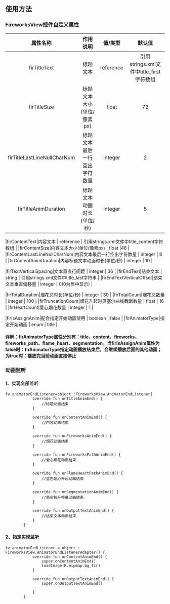 ## 使用方法

### FireworksView控件自定义属性

| 属性名称 |作用说明| 值/类型 | 默认值 |
| :------: | :------: | :------: | :--:|
|firTitleText|标题文本 | reference | 引用strings.xml文件中title_first字符数组 |
|firTitleSize|标题文本大小(单位/像素px) | float |72 |
|firTitleLastLineNullCharNum|标题文本最后一行空出字符数量 | integer | 2 |
|firTitleAnimDuration|标题文本动画时长(单位/秒) | integer | 5 |

|firContentText|内容文本 | reference | 引用strings.xml文件中title_content字符数组 |
|firContentSize|内容文本大小(单位/像素px) | float |48 |
|firContentLastLineNullCharNum|内容文本最后一行空出字符数量 | integer | 8 |
|firContentAnimDuration|内容标题文本动画时长(单位/秒) | integer | 10 |

|firTextVerticalSpacing|文本垂直行间距 | integer | 36 |
|firEndText|结束文本 | string | 引用strings.xml文件中title_last字符串 |
|firEndTextVerticalOffset|结束文本垂直偏移量 | integer | 0(0为居中显示) |

|firTotalDuration|烟花总时长(单位/秒) | integer | 30 |
|firTotalCount|烟花总数量 | integer | 100 |
|firTruncationCount|烟花升起时贝塞尔曲线截断数量 | float | 16 |
|firHeartCount|爱心烟花数量 | integer | 1 |

|firIsAssignAnim|配合指定开始动画使用 | boolean | false |
|firAnimatorType|指定开始动画 | enum | title |

#### 详解：firAnimatorType属性分别有：title、content、fireworks、fireworks_path、flame_heart、segmentation。当firIsAssignAnim属性为false时：firAnimatorType指定动画播放结束后，会继续播放后面的其他动画；为true时：播放完当前动画直接停止

### 动画监听
#### 1、实现全部监听
```
fv.animatorEndListener=object :FireworksView.AnimatorEndListener{
            override fun onTitleAnimEnd() {
                //标题动画结束
            }

            override fun onContentAnimEnd() {
                //内容动画结束
            }

            override fun onFireworksAnimEnd() {
                //烟花动画结束
            }

            override fun onFireworksPathAnimEnd() {
                //爱心烟花动画结束
            }

            override fun onFlameHeartPathAnimEnd() {
                //蓝色焰心升起动画结束
            }

            override fun onSegmentationAnimEnd() {
                //窗帘拉开帷幕动画结束
            }

            override fun onOutputTextAnimEnd() {
                //结束文本动画结束
            }
        }
```
####  2、指定实现监听
````
fv.animatorEndListener = object : FireworksView.AnimatorEndListenerAdapter() {
            override fun onContentAnimEnd() {
                super.onContentAnimEnd()
                loadImage(R.mipmap.bg_fir)
            }

            override fun onOutputTextAnimEnd() {
                super.onOutputTextAnimEnd()
                
            }
        }
````

